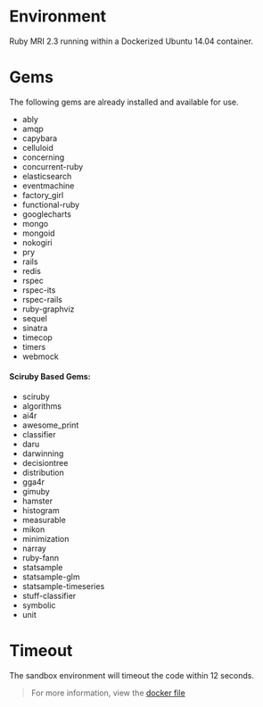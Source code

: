 # Environment

Ruby MRI 2.3 running within a Dockerized Ubuntu 14.04 container. 

# Gems

The following gems are already installed and available for use. 

- ably
- amqp
- capybara
- celluloid
- concerning
- concurrent-ruby
- elasticsearch
- eventmachine
- factory_girl
- functional-ruby
- googlecharts
- mongo
- mongoid
- nokogiri
- pry
- rails
- redis
- rspec
- rspec-its
- rspec-rails
- ruby-graphviz
- sequel
- sinatra
- timecop
- timers
- webmock

#### Sciruby Based Gems:

- sciruby
- algorithms
- ai4r
- awesome_print
- classifier
- daru
- darwinning
- decisiontree
- distribution
- gga4r
- gimuby
- hamster
- histogram
- measurable
- mikon
- minimization
- narray
- ruby-fann
- statsample
- statsample-glm
- statsample-timeseries
- stuff-classifier
- symbolic
- unit


# Timeout

The sandbox environment will timeout the code within 12 seconds.
 
> For more information, view the [docker file](https://github.com/Codewars/codewars-runner-cli/blob/master/docker/ruby.docker)
